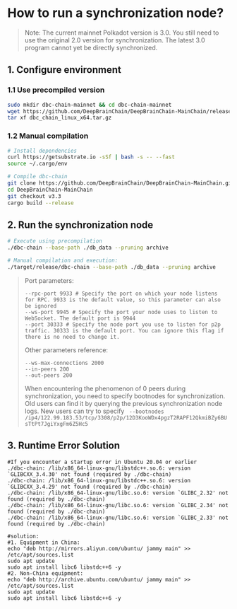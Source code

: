# How to run a synchronization node?

> Note: The current mainnet Polkadot version is 3.0. You still need to use the original 2.0 version for synchronization. The latest 3.0 program cannot yet be directly synchronized.

## 1. Configure environment

### 1.1 Use precompiled version

```bash
sudo mkdir dbc-chain-mainnet && cd dbc-chain-mainnet
wget https://github.com/DeepBrainChain/DeepBrainChain-MainChain/releases/download/v3.3/dbc_chain_linux_x64.tar.gz -O dbc_chain_linux_x64.tar.gz
tar xf dbc_chain_linux_x64.tar.gz 
```

### 1.2 Manual compilation

```bash
# Install dependencies
curl https://getsubstrate.io -sSf | bash -s -- --fast
source ~/.cargo/env

# Compile dbc-chain
git clone https://github.com/DeepBrainChain/DeepBrainChain-MainChain.git
cd DeepBrainChain-MainChain
git checkout v3.3
cargo build --release
```

## 2. Run the synchronization node

```bash
# Execute using precompilation
./dbc-chain --base-path ./db_data --pruning archive
```

```bash
# Manual compilation and execution:
./target/release/dbc-chain --base-path ./db_data --pruning archive
```

> Port parameters:
>
> ```
> --rpc-port 9933 # Specify the port on which your node listens for RPC. 9933 is the default value, so this parameter can also be ignored
> --ws-port 9945 # Specify the port your node uses to listen to WebSocket. The default port is 9944
> --port 30333 # Specify the node port you use to listen for p2p traffic. 30333 is the default port. You can ignore this flag if there is no need to change it.
> ```
>
> Other parameters reference:
>
> ```
> --ws-max-connections 2000
> --in-peers 200
> --out-peers 200
> ```
>
> When encountering the phenomenon of 0 peers during synchronization, you need to specify bootnodes for synchronization. Old users can find it by querying the previous synchronization node logs. New users can try to specify
> ```` --bootnodes /ip4/122.99.183.53/tcp/3308/p2p/12D3KooWDx4pgzT2RAPF12QkmiBZy6BUsTtPt7JgiYxgFm6Z5Hc5````

## 3. Runtime Error Solution

```shell
#If you encounter a startup error in Ubuntu 20.04 or earlier
./dbc-chain: /lib/x86_64-linux-gnu/libstdc++.so.6: version `GLIBCXX_3.4.30' not found (required by ./dbc-chain)
./dbc-chain: /lib/x86_64-linux-gnu/libstdc++.so.6: version `GLIBCXX_3.4.29' not found (required by ./dbc-chain)
./dbc-chain: /lib/x86_64-linux-gnu/libc.so.6: version `GLIBC_2.32' not found (required by ./dbc-chain)
./dbc-chain: /lib/x86_64-linux-gnu/libc.so.6: version `GLIBC_2.34' not found (required by ./dbc-chain)
./dbc-chain: /lib/x86_64-linux-gnu/libc.so.6: version `GLIBC_2.33' not found (required by ./dbc-chain)

#solution:
#1. Equipment in China:
echo "deb http://mirrors.aliyun.com/ubuntu/ jammy main" >> /etc/apt/sources.list
sudo apt update
sudo apt install libc6 libstdc++6 -y
#2. Non-China equipment:
echo "deb http://archive.ubuntu.com/ubuntu/ jammy main" >> /etc/apt/sources.list
sudo apt update
sudo apt install libc6 libstdc++6 -y
```
